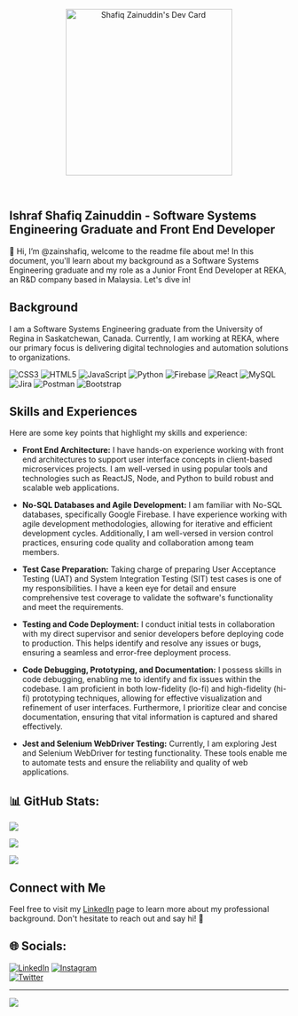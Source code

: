 <p align="center">
  <a href="https://app.daily.dev/zainshafiq">
    <img src="https://api.daily.dev/devcards/b9e6c0aa829d4a668494363a2c111e69.png?r=8fc" width="300" alt="Shafiq Zainuddin's Dev Card"/>
  </a>
</p>

<br>

## Ishraf Shafiq Zainuddin - Software Systems Engineering Graduate and Front End Developer

👋 Hi, I’m @zainshafiq, welcome to the readme file about me! In this document, you'll learn about my background as a Software Systems Engineering graduate and my role as a Junior Front End Developer at REKA, an R&D company based in Malaysia. Let's dive in!

## Background

I am a Software Systems Engineering graduate from the University of Regina in Saskatchewan, Canada. Currently, I am working at REKA, where our primary focus is delivering digital technologies and automation solutions to organizations.

![CSS3](https://img.shields.io/badge/css3-%231572B6.svg?style=plastic&logo=css3&logoColor=white) ![HTML5](https://img.shields.io/badge/html5-%23E34F26.svg?style=plastic&logo=html5&logoColor=white) ![JavaScript](https://img.shields.io/badge/javascript-%23323330.svg?style=plastic&logo=javascript&logoColor=%23F7DF1E) ![Python](https://img.shields.io/badge/python-3670A0?style=plastic&logo=python&logoColor=ffdd54) ![Firebase](https://img.shields.io/badge/firebase-%23039BE5.svg?style=plastic&logo=firebase) ![React](https://img.shields.io/badge/react-%2320232a.svg?style=plastic&logo=react&logoColor=%2361DAFB) ![MySQL](https://img.shields.io/badge/mysql-%2300f.svg?style=plastic&logo=mysql&logoColor=white) ![Jira](https://img.shields.io/badge/jira-%230A0FFF.svg?style=plastic&logo=jira&logoColor=white) ![Postman](https://img.shields.io/badge/Postman-FF6C37?style=plastic&logo=postman&logoColor=white) ![Bootstrap](https://img.shields.io/badge/bootstrap-%23563D7C.svg?style=plastic&logo=bootstrap&logoColor=white)

## Skills and Experiences

Here are some key points that highlight my skills and experience:

- **Front End Architecture:** I have hands-on experience working with front end architectures to support user interface concepts in client-based microservices projects. I am well-versed in using popular tools and technologies such as ReactJS, Node, and Python to build robust and scalable web applications.

- **No-SQL Databases and Agile Development:** I am familiar with No-SQL databases, specifically Google Firebase. I have experience working with agile development methodologies, allowing for iterative and efficient development cycles. Additionally, I am well-versed in version control practices, ensuring code quality and collaboration among team members.

- **Test Case Preparation:** Taking charge of preparing User Acceptance Testing (UAT) and System Integration Testing (SIT) test cases is one of my responsibilities. I have a keen eye for detail and ensure comprehensive test coverage to validate the software's functionality and meet the requirements.

- **Testing and Code Deployment:** I conduct initial tests in collaboration with my direct supervisor and senior developers before deploying code to production. This helps identify and resolve any issues or bugs, ensuring a seamless and error-free deployment process.

- **Code Debugging, Prototyping, and Documentation:** I possess skills in code debugging, enabling me to identify and fix issues within the codebase. I am proficient in both low-fidelity (lo-fi) and high-fidelity (hi-fi) prototyping techniques, allowing for effective visualization and refinement of user interfaces. Furthermore, I prioritize clear and concise documentation, ensuring that vital information is captured and shared effectively.

- **Jest and Selenium WebDriver Testing:** Currently, I am exploring Jest and Selenium WebDriver for testing functionality. These tools enable me to automate tests and ensure the reliability and quality of web applications.

## 📊 GitHub Stats:
![](https://github-readme-stats.vercel.app/api?username=zainshafiq&theme=radical&hide_border=false&include_all_commits=false&count_private=false)<br/>

![](https://github-readme-streak-stats.herokuapp.com/?user=zainshafiq&theme=radical&hide_border=false)

![](https://github-readme-stats.vercel.app/api/top-langs/?username=zainshafiq&theme=radical&hide_border=false&include_all_commits=false&count_private=false&layout=compact)

## Connect with Me

Feel free to visit my [LinkedIn](https://www.linkedin.com/in/ishraf-shafiq-zainuddin/) page to learn more about my professional background. Don't hesitate to reach out and say hi! 👋

## 🌐 Socials:
[![LinkedIn](https://img.shields.io/badge/LinkedIn-%230077B5.svg?logo=linkedin&logoColor=white)](https://linkedin.com/in/ishraf-shafiq-zainuddin)
[![Instagram](https://img.shields.io/badge/Instagram-%23E4405F.svg?logo=Instagram&logoColor=white)](https://instagram.com/sh4fiqzain)  
[![Twitter](https://img.shields.io/badge/Twitter-%231DA1F2.svg?logo=Twitter&logoColor=white)](https://twitter.com/IshrafZainuddin)

---
[![](https://visitcount.itsvg.in/api?id=zainshafiq&icon=0&color=0)](https://visitcount.itsvg.in)

<!-- Proudly created with GPRM ( https://gprm.itsvg.in ) -->

<!---
zainshafiq/zainshafiq is a ✨ special ✨ repository because its `README.md` (this file) appears on your GitHub profile.
You can click the Preview link to take a look at your changes.
--->
